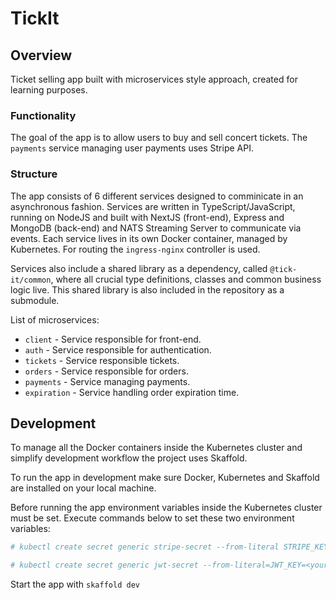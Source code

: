 # TickIt

## Overview

Ticket selling app built with microservices style approach, created for learning purposes.

### Functionality

The goal of the app is to allow users to buy and sell concert tickets. The `payments` service managing user payments uses Stripe API.

### Structure

The app consists of 6 different services designed to comminicate in an asynchronous fashion. Services are written in TypeScript/JavaScript, running on NodeJS and built with NextJS (front-end), Express and MongoDB (back-end) and NATS Streaming Server to communicate via events. Each service lives in its own Docker container, managed by Kubernetes. For routing the `ingress-nginx` controller is used.

Services also include a shared library as a dependency, called `@tick-it/common`, where all crucial type definitions, classes and common business logic live. This shared library is also included in the repository as a submodule.

List of microservices:

- `client` - Service responsible for front-end.
- `auth` - Service responsible for authentication.
- `tickets` - Service responsible tickets.
- `orders` - Service responsible for orders.
- `payments` - Service managing payments.
- `expiration` - Service handling order expiration time.

## Development

To manage all the Docker containers inside the Kubernetes cluster and simplify development workflow the project uses Skaffold.

To run the app in development make sure Docker, Kubernetes and Skaffold are installed on your local machine.

Before running the app environment variables inside the Kubernetes cluster must be set. Execute commands below to set these two environment variables:

```bash
# kubectl create secret generic stripe-secret --from-literal STRIPE_KEY=<your_stripe_key>

# kubectl create secret generic jwt-secret --from-literal=JWT_KEY=<your_jwt_key>
```

Start the app with `skaffold dev`
